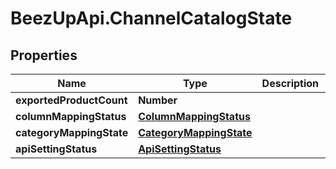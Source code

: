 # BeezUpApi.ChannelCatalogState

## Properties
Name | Type | Description | Notes
------------ | ------------- | ------------- | -------------
**exportedProductCount** | **Number** |  | 
**columnMappingStatus** | [**ColumnMappingStatus**](ColumnMappingStatus.md) |  | 
**categoryMappingState** | [**CategoryMappingState**](CategoryMappingState.md) |  | 
**apiSettingStatus** | [**ApiSettingStatus**](ApiSettingStatus.md) |  | 


